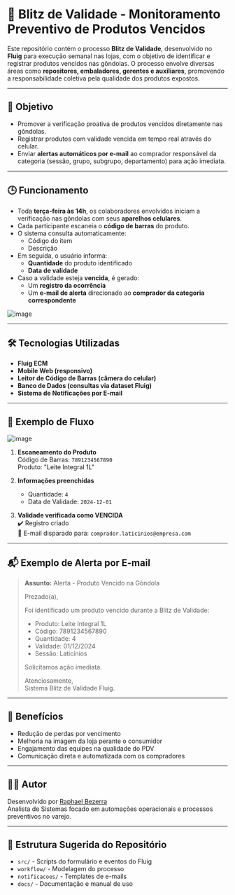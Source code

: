 # 📅 Blitz de Validade - Monitoramento Preventivo de Produtos Vencidos
Este repositório contém o processo **Blitz de Validade**, desenvolvido no **Fluig** para execução semanal nas lojas, com o objetivo de identificar e registrar produtos vencidos nas gôndolas. O processo envolve diversas áreas como **repositores, embaladores, gerentes e auxiliares**, promovendo a responsabilidade coletiva pela qualidade dos produtos expostos.

---

## 🎯 Objetivo
- Promover a verificação proativa de produtos vencidos diretamente nas gôndolas.
- Registrar produtos com validade vencida em tempo real através do celular.
- Enviar **alertas automáticos por e-mail** ao comprador responsável da categoria (sessão, grupo, subgrupo, departamento) para ação imediata.

---

## 🕒 Funcionamento
- Toda **terça-feira às 14h**, os colaboradores envolvidos iniciam a verificação nas gôndolas com seus **aparelhos celulares**.
- Cada participante escaneia o **código de barras** do produto.
- O sistema consulta automaticamente:
  - Código do item
  - Descrição
- Em seguida, o usuário informa:
  - **Quantidade** do produto identificado
  - **Data de validade**
- Caso a validade esteja **vencida**, é gerado:
  - Um **registro da ocorrência**
  - Um **e-mail de alerta** direcionado ao **comprador da categoria correspondente**

![image](https://github.com/user-attachments/assets/dd36c2c9-5213-4068-824a-362c4c03f121)

---

## 🛠️ Tecnologias Utilizadas
- **Fluig ECM**
- **Mobile Web (responsivo)**
- **Leitor de Código de Barras (câmera do celular)**
- **Banco de Dados (consultas via dataset Fluig)**
- **Sistema de Notificações por E-mail**

---

## 📡 Exemplo de Fluxo
![image](https://github.com/user-attachments/assets/67d4004e-418f-4326-8d85-b29ae005f15e)

1. **Escaneamento do Produto**  
   Código de Barras: `7891234567890`  
   Produto: "Leite Integral 1L"

2. **Informações preenchidas**  
   - Quantidade: `4`
   - Data de Validade: `2024-12-01`

3. **Validade verificada como VENCIDA**  
   ✔️ Registro criado  
   📧 E-mail disparado para: `comprador.laticinios@empresa.com`

---

## 📬 Exemplo de Alerta por E-mail
> **Assunto:** Alerta - Produto Vencido na Gôndola  
>  
> Prezado(a),  
>  
> Foi identificado um produto vencido durante a Blitz de Validade:  
> - Produto: Leite Integral 1L  
> - Código: 7891234567890  
> - Quantidade: 4  
> - Validade: 01/12/2024  
> - Sessão: Laticínios  
>  
> Solicitamos ação imediata.  
>  
> Atenciosamente,  
> Sistema Blitz de Validade Fluig.

---

## 🧠 Benefícios
- Redução de perdas por vencimento
- Melhoria na imagem da loja perante o consumidor
- Engajamento das equipes na qualidade do PDV
- Comunicação direta e automatizada com os compradores

---

## 👨‍💻 Autor

Desenvolvido por [Raphael Bezerra](https://github.com/devraphaelbezerra)  
Analista de Sistemas focado em automações operacionais e processos preventivos no varejo.

---

## 📁 Estrutura Sugerida do Repositório

- `src/` - Scripts do formulário e eventos do Fluig
- `workflow/` - Modelagem do processo
- `notificacoes/` - Templates de e-mails
- `docs/` - Documentação e manual de uso
